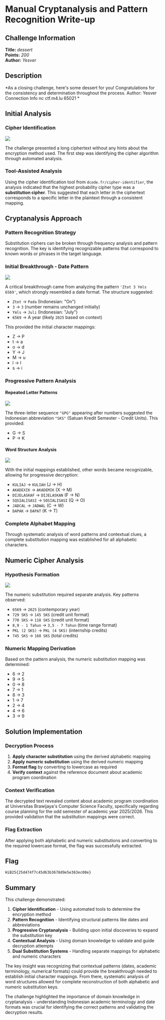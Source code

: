 # Manual Cryptanalysis and Pattern Recognition Write-up

## Challenge Information

**Title:** *dessert*  
**Points:** *200*  
**Author:** *Yesver*  

## Description
*As a closing challenge, here's some dessert for you! Congratulations for the consistency and determination throughout the process.
Author: Yesver
Connection Info
nc ctf.m4.lu 65021
*

## Initial Analysis

### Cipher Identification

![](<img/1.png>)

The challenge presented a long ciphertext without any hints about the encryption method used. The first step was identifying the cipher algorithm through automated analysis.

### Tool-Assisted Analysis

Using the cipher identification tool from `dcode.fr/cipher-identifier`, the analysis indicated that the highest probability cipher type was a **substitution cipher**. This suggested that each letter in the ciphertext corresponds to a specific letter in the plaintext through a consistent mapping.

## Cryptanalysis Approach

### Pattern Recognition Strategy

Substitution ciphers can be broken through frequency analysis and pattern recognition. The key is identifying recognizable patterns that correspond to known words or phrases in the target language.

### Initial Breakthrough - Date Pattern

![](<img/2.png>)

A critical breakthrough came from analyzing the pattern `'Ztot 3 Ymls 6569'`, which strongly resembled a date format. The structure suggested:
- `Ztot` → `Pada` (Indonesian: "On")
- `3` → `3` (number remains unchanged initially)  
- `Ymls` → `Juli` (Indonesian: "July")
- `6569` → A year (likely `2025` based on context)

This provided the initial character mappings:
- Z → P
- t → a  
- o → d
- Y → J
- M → u
- l → l
- s → i

### Progressive Pattern Analysis

#### Repeated Letter Patterns

![](<img/3.png>)

The three-letter sequence `"GPG"` appearing after numbers suggested the Indonesian abbreviation `"SKS"` (Satuan Kredit Semester - Credit Units). This provided:
- G → S
- P → K

#### Word Structure Analysis

![](<img/4.png>)

With the initial mappings established, other words became recognizable, allowing for progressive decryption:
- `KULIAJ` → `KULIAH` (J → H)
- `AKADEXIK` → `AKADEMIK` (X → M)  
- `DIJELASKAF` → `DIJELASKAN` (F → N)
- `SQSIALISASI` → `SOSIALISASI` (Q → O)
- `JADCAL` → `JADWAL` (C → W)
- `DAPAK` → `DAPAT` (K → T)

### Complete Alphabet Mapping

Through systematic analysis of word patterns and contextual clues, a complete substitution mapping was established for all alphabetic characters.

## Numeric Cipher Analysis

### Hypothesis Formation

![](<img/5.png>)

The numeric substitution required separate analysis. Key patterns observed:
- `6569` → `2025` (contemporary year)
- `729 SKS` → `145 SKS` (credit unit format)
- `770 SKS` → `118 SKS` (credit unit format)  
- `8,9 - 1 Tahun` → `3,5 - 7 Tahun` (time range format)
- `PKL (2 SKS)` → `PKL (4 SKS)` (internship credits)
- `745 SKS` → `160 SKS` (total credits)

### Numeric Mapping Derivation

Based on the pattern analysis, the numeric substitution mapping was determined:
- 6 → 2
- 9 → 5  
- 0 → 8
- 7 → 1
- 8 → 3
- 1 → 7
- 2 → 4
- 4 → 6
- 3 → 9

## Solution Implementation

### Decryption Process

1. **Apply character substitution** using the derived alphabetic mapping
2. **Apply numeric substitution** using the derived numeric mapping  
3. **Format flag** by converting to lowercase as required
4. **Verify context** against the reference document about academic program coordination

### Context Verification

The decrypted text revealed content about academic program coordination at Universitas Brawijaya's Computer Science Faculty, specifically regarding course planning for the odd semester of academic year 2025/2026. This provided validation that the substitution mappings were correct.

### Flag Extraction

After applying both alphabetic and numeric substitutions and converting to the required lowercase format, the flag was successfully extracted.

## Flag

```
HiB25{25d474f7c45d63b3678d9e5e363ec08e}
```

## Summary

This challenge demonstrated:

1. **Cipher Identification** - Using automated tools to determine the encryption method
2. **Pattern Recognition** - Identifying structural patterns like dates and abbreviations  
3. **Progressive Cryptanalysis** - Building upon initial discoveries to expand the substitution key
4. **Contextual Analysis** - Using domain knowledge to validate and guide decryption attempts
5. **Dual Substitution Systems** - Handling separate mappings for alphabetic and numeric characters

The key insight was recognizing that contextual patterns (dates, academic terminology, numerical formats) could provide the breakthrough needed to establish initial character mappings. From there, systematic analysis of word structures allowed for complete reconstruction of both alphabetic and numeric substitution keys.

The challenge highlighted the importance of domain knowledge in cryptanalysis - understanding Indonesian academic terminology and date formats was crucial for identifying the correct patterns and validating the decryption results.